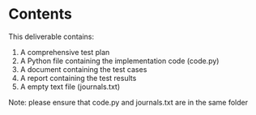 # Contents
This deliverable contains:
1. A comprehensive test plan
2. A Python file containing the implementation code (code.py)
3. A document containing the test cases
4. A report containing the test results
5. A empty text file (journals.txt)

Note: please ensure that code.py and journals.txt are in the same folder
